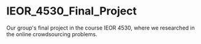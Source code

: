 # IEOR_4530_Final_Project
Our group's final project in the course IEOR 4530, where we researched in the online crowdsourcing problems.
